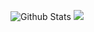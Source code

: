 ![Github Stats](https://github-readme-stats.vercel.app/api?username=quantum-brokengrammar&count_private=true&show_icons=true&hide_border=true)
![](https://github-readme-stats.vercel.app/api/top-langs/?username=quantum-brokengrammar&hide_title=true&langs_count=6&layout=compact&card_width=285&hide_border=true)
